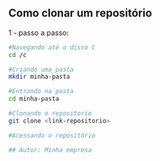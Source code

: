 ## Como clonar um repositório

1 - passo a passo:

````bash
#Navegando até o disco C
cd /c

#Criando uma pasta 
mkdir minha-pasta

#Entrando na pasta
cd minha-pasta

#Clonando o repositorio
git clone <link-repositorio>

#Acessando o repositório

## Autor: Minha empresa
